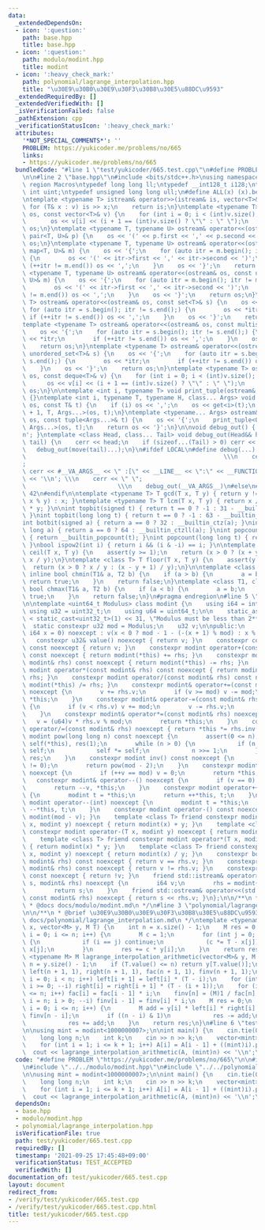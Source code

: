 ```yaml
---
data:
  _extendedDependsOn:
  - icon: ':question:'
    path: base.hpp
    title: base.hpp
  - icon: ':question:'
    path: modulo/modint.hpp
    title: modint
  - icon: ':heavy_check_mark:'
    path: polynomial/lagrange_interpolation.hpp
    title: "\u30E9\u30B0\u30E9\u30F3\u30B8\u30E5\u88DC\u9593"
  _extendedRequiredBy: []
  _extendedVerifiedWith: []
  _isVerificationFailed: false
  _pathExtension: cpp
  _verificationStatusIcon: ':heavy_check_mark:'
  attributes:
    '*NOT_SPECIAL_COMMENTS*': ''
    PROBLEM: https://yukicoder.me/problems/no/665
    links:
    - https://yukicoder.me/problems/no/665
  bundledCode: "#line 1 \"test/yukicoder/665.test.cpp\"\n#define PROBLEM \"https://yukicoder.me/problems/no/665\"\
    \n\n#line 2 \"base.hpp\"\n#include <bits/stdc++.h>\nusing namespace std;\n#pragma\
    \ region Macros\ntypedef long long ll;\ntypedef __int128_t i128;\ntypedef unsigned\
    \ int uint;\ntypedef unsigned long long ull;\n#define ALL(x) (x).begin(), (x).end()\n\
    \ntemplate <typename T> istream& operator>>(istream& is, vector<T>& v) {\n   \
    \ for (T& x : v) is >> x;\n    return is;\n}\ntemplate <typename T> ostream& operator<<(ostream&\
    \ os, const vector<T>& v) {\n    for (int i = 0; i < (int)v.size(); i++) {\n \
    \       os << v[i] << (i + 1 == (int)v.size() ? \"\" : \" \");\n    }\n    return\
    \ os;\n}\ntemplate <typename T, typename U> ostream& operator<<(ostream& os, const\
    \ pair<T, U>& p) {\n    os << '(' << p.first << ',' << p.second << ')';\n    return\
    \ os;\n}\ntemplate <typename T, typename U> ostream& operator<<(ostream& os, const\
    \ map<T, U>& m) {\n    os << '{';\n    for (auto itr = m.begin(); itr != m.end();)\
    \ {\n        os << '(' << itr->first << ',' << itr->second << ')';\n        if\
    \ (++itr != m.end()) os << ',';\n    }\n    os << '}';\n    return os;\n}\ntemplate\
    \ <typename T, typename U> ostream& operator<<(ostream& os, const unordered_map<T,\
    \ U>& m) {\n    os << '{';\n    for (auto itr = m.begin(); itr != m.end();) {\n\
    \        os << '(' << itr->first << ',' << itr->second << ')';\n        if (++itr\
    \ != m.end()) os << ',';\n    }\n    os << '}';\n    return os;\n}\ntemplate <typename\
    \ T> ostream& operator<<(ostream& os, const set<T>& s) {\n    os << '{';\n   \
    \ for (auto itr = s.begin(); itr != s.end();) {\n        os << *itr;\n       \
    \ if (++itr != s.end()) os << ',';\n    }\n    os << '}';\n    return os;\n}\n\
    template <typename T> ostream& operator<<(ostream& os, const multiset<T>& s) {\n\
    \    os << '{';\n    for (auto itr = s.begin(); itr != s.end();) {\n        os\
    \ << *itr;\n        if (++itr != s.end()) os << ',';\n    }\n    os << '}';\n\
    \    return os;\n}\ntemplate <typename T> ostream& operator<<(ostream& os, const\
    \ unordered_set<T>& s) {\n    os << '{';\n    for (auto itr = s.begin(); itr !=\
    \ s.end();) {\n        os << *itr;\n        if (++itr != s.end()) os << ',';\n\
    \    }\n    os << '}';\n    return os;\n}\ntemplate <typename T> ostream& operator<<(ostream&\
    \ os, const deque<T>& v) {\n    for (int i = 0; i < (int)v.size(); i++) {\n  \
    \      os << v[i] << (i + 1 == (int)v.size() ? \"\" : \" \");\n    }\n    return\
    \ os;\n}\n\ntemplate <int i, typename T> void print_tuple(ostream&, const T&)\
    \ {}\ntemplate <int i, typename T, typename H, class... Args> void print_tuple(ostream&\
    \ os, const T& t) {\n    if (i) os << ',';\n    os << get<i>(t);\n    print_tuple<i\
    \ + 1, T, Args...>(os, t);\n}\ntemplate <typename... Args> ostream& operator<<(ostream&\
    \ os, const tuple<Args...>& t) {\n    os << '{';\n    print_tuple<0, tuple<Args...>,\
    \ Args...>(os, t);\n    return os << '}';\n}\n\nvoid debug_out() { cerr << '\\\
    n'; }\ntemplate <class Head, class... Tail> void debug_out(Head&& head, Tail&&...\
    \ tail) {\n    cerr << head;\n    if (sizeof...(Tail) > 0) cerr << \", \";\n \
    \   debug_out(move(tail)...);\n}\n#ifdef LOCAL\n#define debug(...)           \
    \                                                        \\\n    cerr << \" \"\
    ;                                                                     \\\n   \
    \ cerr << #__VA_ARGS__ << \" :[\" << __LINE__ << \":\" << __FUNCTION__ << \"]\"\
    \ << '\\n'; \\\n    cerr << \" \";                                           \
    \                          \\\n    debug_out(__VA_ARGS__)\n#else\n#define debug(...)\
    \ 42\n#endif\n\ntemplate <typename T> T gcd(T x, T y) { return y != 0 ? gcd(y,\
    \ x % y) : x; }\ntemplate <typename T> T lcm(T x, T y) { return x / gcd(x, y)\
    \ * y; }\n\nint topbit(signed t) { return t == 0 ? -1 : 31 - __builtin_clz(t);\
    \ }\nint topbit(long long t) { return t == 0 ? -1 : 63 - __builtin_clzll(t); }\n\
    int botbit(signed a) { return a == 0 ? 32 : __builtin_ctz(a); }\nint botbit(long\
    \ long a) { return a == 0 ? 64 : __builtin_ctzll(a); }\nint popcount(signed t)\
    \ { return __builtin_popcount(t); }\nint popcount(long long t) { return __builtin_popcountll(t);\
    \ }\nbool ispow2(int i) { return i && (i & -i) == i; }\n\ntemplate <class T> T\
    \ ceil(T x, T y) {\n    assert(y >= 1);\n    return (x > 0 ? (x + y - 1) / y :\
    \ x / y);\n}\ntemplate <class T> T floor(T x, T y) {\n    assert(y >= 1);\n  \
    \  return (x > 0 ? x / y : (x - y + 1) / y);\n}\n\ntemplate <class T1, class T2>\
    \ inline bool chmin(T1& a, T2 b) {\n    if (a > b) {\n        a = b;\n       \
    \ return true;\n    }\n    return false;\n}\ntemplate <class T1, class T2> inline\
    \ bool chmax(T1& a, T2 b) {\n    if (a < b) {\n        a = b;\n        return\
    \ true;\n    }\n    return false;\n}\n#pragma endregion\n#line 5 \"modulo/modint.hpp\"\
    \n\ntemplate <uint64_t Modulus> class modint {\n    using i64 = int64_t;\n   \
    \ using u32 = uint32_t;\n    using u64 = uint64_t;\n\n    static_assert(Modulus\
    \ < static_cast<uint32_t>(1) << 31, \"Modulus must be less than 2**31\");\n  \
    \  static constexpr u32 mod = Modulus;\n    u32 v;\n\npublic:\n    constexpr modint(const\
    \ i64 x = 0) noexcept : v(x < 0 ? mod - 1 - (-(x + 1) % mod) : x % mod) {}\n \
    \   constexpr u32& value() noexcept { return v; }\n    constexpr const u32& value()\
    \ const noexcept { return v; }\n    constexpr modint operator+(const modint& rhs)\
    \ const noexcept { return modint(*this) += rhs; }\n    constexpr modint operator-(const\
    \ modint& rhs) const noexcept { return modint(*this) -= rhs; }\n    constexpr\
    \ modint operator*(const modint& rhs) const noexcept { return modint(*this) *=\
    \ rhs; }\n    constexpr modint operator/(const modint& rhs) const noexcept { return\
    \ modint(*this) /= rhs; }\n    constexpr modint& operator+=(const modint& rhs)\
    \ noexcept {\n        v += rhs.v;\n        if (v >= mod) v -= mod;\n        return\
    \ *this;\n    }\n    constexpr modint& operator-=(const modint& rhs) noexcept\
    \ {\n        if (v < rhs.v) v += mod;\n        v -= rhs.v;\n        return *this;\n\
    \    }\n    constexpr modint& operator*=(const modint& rhs) noexcept {\n     \
    \   v = (u64)v * rhs.v % mod;\n        return *this;\n    }\n    constexpr modint&\
    \ operator/=(const modint& rhs) noexcept { return *this *= rhs.inv(); }\n    constexpr\
    \ modint pow(long long n) const noexcept {\n        assert(0 <= n);\n        modint\
    \ self(*this), res(1);\n        while (n > 0) {\n            if (n & 1) res *=\
    \ self;\n            self *= self;\n            n >>= 1;\n        }\n        return\
    \ res;\n    }\n    constexpr modint inv() const noexcept {\n        assert(*this\
    \ != 0);\n        return pow(mod - 2);\n    }\n    constexpr modint& operator++()\
    \ noexcept {\n        if (++v == mod) v = 0;\n        return *this;\n    }\n \
    \   constexpr modint& operator--() noexcept {\n        if (v == 0) v = mod;\n\
    \        return --v, *this;\n    }\n    constexpr modint operator++(int) noexcept\
    \ {\n        modint t = *this;\n        return ++*this, t;\n    }\n    constexpr\
    \ modint operator--(int) noexcept {\n        modint t = *this;\n        return\
    \ --*this, t;\n    }\n    constexpr modint operator-() const noexcept { return\
    \ modint(mod - v); }\n    template <class T> friend constexpr modint operator+(T\
    \ x, modint y) noexcept { return modint(x) + y; }\n    template <class T> friend\
    \ constexpr modint operator-(T x, modint y) noexcept { return modint(x) - y; }\n\
    \    template <class T> friend constexpr modint operator*(T x, modint y) noexcept\
    \ { return modint(x) * y; }\n    template <class T> friend constexpr modint operator/(T\
    \ x, modint y) noexcept { return modint(x) / y; }\n    constexpr bool operator==(const\
    \ modint& rhs) const noexcept { return v == rhs.v; }\n    constexpr bool operator!=(const\
    \ modint& rhs) const noexcept { return v != rhs.v; }\n    constexpr bool operator!()\
    \ const noexcept { return !v; }\n    friend std::istream& operator>>(std::istream&\
    \ s, modint& rhs) noexcept {\n        i64 v;\n        rhs = modint{(s >> v, v)};\n\
    \        return s;\n    }\n    friend std::ostream& operator<<(std::ostream& s,\
    \ const modint& rhs) noexcept { return s << rhs.v; }\n};\n\n/**\n * @brief modint\n\
    \ * @docs docs/modulo/modint.md\n */\n#line 3 \"polynomial/lagrange_interpolation.hpp\"\
    \n\n/**\n * @brief \u30E9\u30B0\u30E9\u30F3\u30B8\u30E5\u88DC\u9593\n * @docs\
    \ docs/polynomial/lagrange_interpolation.md\n */\ntemplate <typename M> M lagrange_interpolation(vector<M>\
    \ x, vector<M> y, M T) {\n    int n = x.size() - 1;\n    M res = 0;\n    for (int\
    \ i = 0; i <= n; i++) {\n        M c = 1;\n        for (int j = 0; j <= n; j++)\
    \ {\n            if (i == j) continue;\n            (c *= T - x[j]) /= x[i] -\
    \ x[j];\n        }\n        res += c * y[i];\n    }\n    return res;\n}\n\ntemplate\
    \ <typename M> M lagrange_interpolation_arithmetic(vector<M>& y, M T) {\n    int\
    \ n = y.size() - 1;\n    if (T.value() <= n) return y[T.value()];\n    vector<M>\
    \ left(n + 1, 1), right(n + 1, 1), fac(n + 1, 1), finv(n + 1, 1);\n    for (int\
    \ i = 0; i < n; i++) left[i + 1] = left[i] * (T - i);\n    for (int i = n - 1;\
    \ i >= 0; --i) right[i] = right[i + 1] * (T - (i + 1));\n    for (int i = 1; i\
    \ <= n; i++) fac[i] = fac[i - 1] * i;\n    finv[n] = (M)1 / fac[n];\n    for (int\
    \ i = n; i > 0; --i) finv[i - 1] = finv[i] * i;\n    M res = 0;\n    for (int\
    \ i = 0; i <= n; i++) {\n        M add = y[i] * left[i] * right[i] * finv[i] *\
    \ finv[n - i];\n        if ((n - i) & 1)\n            res -= add;\n        else\n\
    \            res += add;\n    }\n    return res;\n}\n#line 6 \"test/yukicoder/665.test.cpp\"\
    \n\nusing mint = modint<1000000007>;\n\nint main() {\n    cin.tie(0);\n    ios::sync_with_stdio(false);\n\
    \    long long n;\n    int k;\n    cin >> n >> k;\n    vector<mint> A(k + 2, 0);\n\
    \    for (int i = 1; i <= k + 1; i++) A[i] = A[i - 1] + ((mint)i).pow(k);\n  \
    \  cout << lagrange_interpolation_arithmetic(A, (mint)n) << '\\n';\n}\n"
  code: "#define PROBLEM \"https://yukicoder.me/problems/no/665\"\n\n#include \"../../base.hpp\"\
    \n#include \"../../modulo/modint.hpp\"\n#include \"../../polynomial/lagrange_interpolation.hpp\"\
    \n\nusing mint = modint<1000000007>;\n\nint main() {\n    cin.tie(0);\n    ios::sync_with_stdio(false);\n\
    \    long long n;\n    int k;\n    cin >> n >> k;\n    vector<mint> A(k + 2, 0);\n\
    \    for (int i = 1; i <= k + 1; i++) A[i] = A[i - 1] + ((mint)i).pow(k);\n  \
    \  cout << lagrange_interpolation_arithmetic(A, (mint)n) << '\\n';\n}"
  dependsOn:
  - base.hpp
  - modulo/modint.hpp
  - polynomial/lagrange_interpolation.hpp
  isVerificationFile: true
  path: test/yukicoder/665.test.cpp
  requiredBy: []
  timestamp: '2021-09-25 17:45:48+09:00'
  verificationStatus: TEST_ACCEPTED
  verifiedWith: []
documentation_of: test/yukicoder/665.test.cpp
layout: document
redirect_from:
- /verify/test/yukicoder/665.test.cpp
- /verify/test/yukicoder/665.test.cpp.html
title: test/yukicoder/665.test.cpp
---
```

